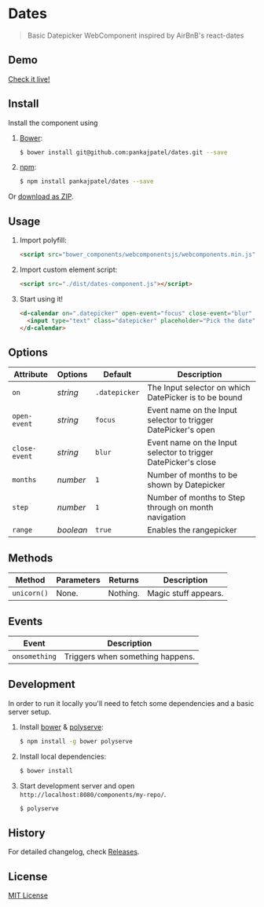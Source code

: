 # Dates

> Basic Datepicker WebComponent inspired by AirBnB's react-dates

## Demo

[Check it live!](http://pankajpatel.github.io/git@github.com:pankajpatel/dates.git)

## Install

Install the component using 

1. [Bower](http://bower.io/):

    ```sh
    $ bower install git@github.com:pankajpatel/dates.git --save
    ```

2. [npm](http://npmjs.org/):

    ```sh
    $ npm install pankajpatel/dates --save
    ```

Or [download as ZIP](https://github.com/pankajpatel/git@github.com:pankajpatel/dates.git/archive/master.zip).

## Usage

1. Import polyfill:

    ```html
    <script src="bower_components/webcomponentsjs/webcomponents.min.js"></script>
    ```

2. Import custom element script:

    ```html
    <script src="./dist/dates-component.js"></script>
    ```

3. Start using it!

    ```html
    <d-calendar on=".datepicker" open-event="focus" close-event="blur" months="3" step="1" range>
      <input type="text" class="datepicker" placeholder="Pick the date">
    </d-calendar>
    ```

## Options

Attribute     | Options     | Default      | Description
---           | ---         | ---          | ---
`on` | *string* | `.datepicker`| The Input selector on which DatePicker is to be bound
`open-event` | *string* | `focus` | Event name on the Input selector to trigger DatePicker's open
`close-event` | *string* | `blur` | Event name on the Input selector to trigger DatePicker's close
`months` | *number* | `1` | Number of months to be shown by Datepicker
`step` | *number* | `1` | Number of months to Step through on month navigation
`range` | *boolean* | `true`  | Enables the rangepicker

## Methods

Method        | Parameters   | Returns     | Description
---           | ---          | ---         | ---
`unicorn()`   | None.        | Nothing.    | Magic stuff appears.

## Events

Event         | Description
---           | ---
`onsomething` | Triggers when something happens.

## Development

In order to run it locally you'll need to fetch some dependencies and a basic server setup.

1. Install [bower](http://bower.io/) & [polyserve](https://npmjs.com/polyserve):

    ```sh
    $ npm install -g bower polyserve
    ```

2. Install local dependencies:

    ```sh
    $ bower install
    ```

3. Start development server and open `http://localhost:8080/components/my-repo/`.

    ```sh
    $ polyserve
    ```

## History

For detailed changelog, check [Releases](https://github.com/pankajpatel/git@github.com:pankajpatel/dates.git/releases).

## License

[MIT License](http://opensource.org/licenses/MIT)

